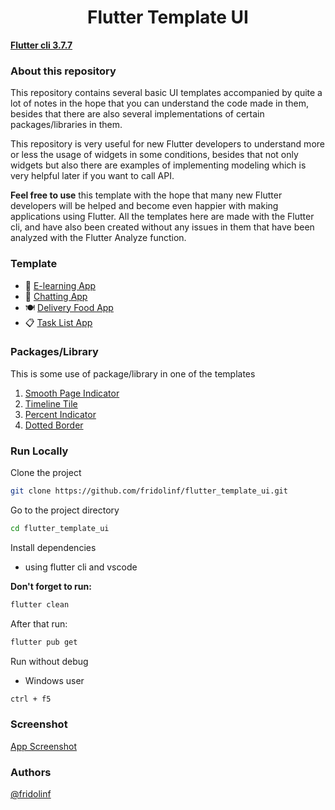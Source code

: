 <h1 align="center">Flutter Template UI</h1> <b><a href="https://docs.flutter.dev/reference/flutter-cli">Flutter cli 3.7.7</a></b>
<h3>About this repository</h3>
<p>This repository contains several basic UI templates accompanied by quite a lot of notes in the hope that you can understand the code made in them, besides that there are also several implementations of certain packages/libraries in them.</p>
<p>This repository is very useful for new Flutter developers to understand more or less the usage of widgets in some conditions, besides that not only widgets but also there are examples of implementing modeling which is very helpful later if you want to call API.</p>
<p><b>Feel free to use</b> this template with the hope that many new Flutter developers will be helped and become even happier  with making applications using Flutter. All the templates here are made with the Flutter cli, and have also been created without any issues in them that have been analyzed with the Flutter Analyze function. </p>

<h3>Template</h3>
<ul>
<li>🎒 <a href="https://github.com/fridolinf/flutter_template_ui/tree/master/chatting_app">E-learning App</a></li>
<li>💬 <a href="https://github.com/fridolinf/flutter_template_ui/tree/master/elearning_app">Chatting App</a></li>
<li>🍽 <a href="https://github.com/fridolinf/flutter_template_ui/tree/master/food_delivery_app">Delivery Food App<a/></li>
<li>📋 <a href="https://github.com/fridolinf/flutter_template_ui/tree/master/task_list_app">Task List App<a/></li>
</ul>

<h3>Packages/Library</h3>
<p>This is some use of package/library in one of the templates</p>
<ol>
<li><a href="https://pub.dev/packages/smooth_page_indicator">Smooth Page Indicator <a/></li>
<li><a href="https://pub.dev/packages/timeline_tile">Timeline Tile</a></li>
<li><a href="https://pub.dev/packages/percent_indicator">Percent Indicator</a></li>
<li><a href="https://pub.dev/packages/dotted_border">Dotted Border</a></li>
</ol>

<h3> Run Locally</h3>

Clone the project

```bash
git clone https://github.com/fridolinf/flutter_template_ui.git
```

Go to the project directory

```bash
cd flutter_template_ui
```


Install dependencies

- using flutter cli and vscode

<b>Don't forget to run:</b>

```bash 
flutter clean
```
<p>After that run:</p>

```bash
flutter pub get
```

Run without debug

- Windows user

```bash
ctrl + f5
```

<h3>Screenshot</h3>

[App Screenshot](https://drive.google.com/drive/folders/10Wrk1DD5DJRhH7WrqkC42kbNo5MLFPml?usp=share_link)

<h3>Authors</h3>

[@fridolinf](https://github.com/fridolinf)
